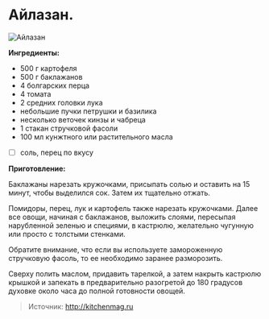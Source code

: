 # Айлазан.
![Айлазан](/images/Kulinar/Second/ailazan.jpg 'Айлазан')

**Ингредиенты:**

- 500 г картофеля
- 500 г баклажанов
- 4 болгарских перца
- 4 томата
- 2 средних головки лука
- небольшие пучки петрушки и базилика
- несколько веточек кинзы и чабреца
- 1 стакан стручковой фасоли
- 100 мл кунжтного или растительного масла 
- [ ] cоль, перец по вкусу

**Приготовление:**

Баклажаны нарезать кружочками, присыпать солью и оставить на 15 минут, чтобы выделился сок. Затем их тщательно отжать.

Помидоры, перец, лук и картофель также нарезать кружочками. Далее все овощи, начиная с баклажанов, выложить слоями, пересыпая нарубленной зеленью и специями, в кастрюлю, желательно чугунную или просто с толстыми стенками. 

Обратите внимание, что если вы используете замороженную стручковую фасоль, то ее необходимо заранее разморозить. 

Сверху полить маслом, придавить тарелкой, а затем накрыть кастрюлю крышкой и запекать в предварительно разогретой до 180 градусов духовке около часа до полной готовности овощей. 

> Источник: http://kitchenmag.ru
